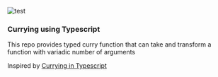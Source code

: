 ![test](https://github.com/AntiHero/CurryTypescript/actions/workflows/test.yml/badge.svg)

### Currying using Typescript

This repo provides typed curry function that can take and transform a function with variadic number of arguments

Inspired by [Currying in Typescript](https://medium.com/codex/currying-in-typescript-ca5226c85b85)
